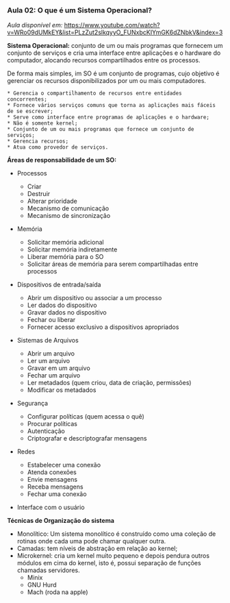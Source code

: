 ### Aula 02: O que é um Sistema Operacional?

*Aula disponível em:* https://www.youtube.com/watch?v=WRo09dUMkEY&list=PLzZut2slkqyyO_FUNxbcKIYmGK6dZNbkV&index=3

**Sistema Operacional:** conjunto de um ou mais programas que fornecem um conjunto de serviços e cria uma interface entre aplicações e o hardware do computador, alocando recursos compartilhados entre os processos.

De forma mais simples, im SO é um conjunto de programas, cujo objetivo é gerenciar os recursos disponibilizados por um ou mais computadores.

    * Gerencia o compartilhamento de recursos entre entidades concorrentes;
    * Fornece vários serviços comuns que torna as aplicações mais fáceis de se escrever;
    * Serve como interface entre programas de aplicações e o hardware;
    * Não é somente kernel;
    * Conjunto de um ou mais programas que fornece um conjunto de serviços;
    * Gerencia recursos;
    * Atua como provedor de serviços.

**Áreas de responsabilidade de um SO:**

* Processos 
    * Criar 
    * Destruir 
    * Alterar prioridade
    * Mecanismo de comunicação
    * Mecanismo de sincronização

* Memória
    * Solicitar memória adicional 
    * Solicitar memória indiretamente 
    * Liberar memória para o SO
    * Solicitar áreas de memória para serem compartilhadas entre processos

* Dispositivos de entrada/saída
    * Abrir um dispositivo ou associar a um processo
    * Ler dados do dispositivo 
    * Gravar dados no dispositivo
    * Fechar ou liberar 
    * Fornecer acesso exclusivo a dispositivos apropriados

* Sistemas de Arquivos
    * Abrir um arquivo
    * Ler um arquivo
    * Gravar em um arquivo
    * Fechar um arquivo
    * Ler metadados (quem criou, data de criação, permissões)
    * Modificar os metadados

* Segurança
    * Configurar políticas (quem acessa o quê)
    * Procurar políticas
    * Autenticação
    * Criptografar e descriptografar mensagens

* Redes
    * Estabelecer uma conexão
    * Atenda conexões
    * Envie mensagens
    * Receba mensagens
    * Fechar uma conexão

* Interface com o usuário

**Técnicas de Organização do sistema**

* Monolítico: Um sistema monolítico é construído como uma coleção de rotinas onde cada uma pode chamar qualquer outra. 
* Camadas: tem níveis de abstração em relação ao kernel;
* Microkernel: cria um kernel muito pequeno e depois pendura outros módulos em cima do kernel, isto é, possui separação de funções chamadas servidores.
    * Minix
    * GNU Hurd
    * Mach (roda na apple)


